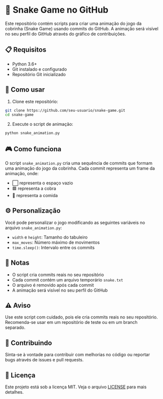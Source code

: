 # 🐍 Snake Game no GitHub

Este repositório contém scripts para criar uma animação do jogo da cobrinha (Snake Game) usando commits do GitHub. A animação será visível no seu perfil do GitHub através do gráfico de contribuições.

## 📋 Requisitos

- Python 3.6+
- Git instalado e configurado
- Repositório Git inicializado

## 🚀 Como usar

1. Clone este repositório:
```bash
git clone https://github.com/seu-usuario/snake-game.git
cd snake-game
```

2. Execute o script de animação:
```bash
python snake_animation.py
```

## 🎮 Como funciona

O script `snake_animation.py` cria uma sequência de commits que formam uma animação do jogo da cobrinha. Cada commit representa um frame da animação, onde:

- ⬜ representa o espaço vazio
- 🟩 representa a cobra
- 🍎 representa a comida

## ⚙️ Personalização

Você pode personalizar o jogo modificando as seguintes variáveis no arquivo `snake_animation.py`:

- `width` e `height`: Tamanho do tabuleiro
- `max_moves`: Número máximo de movimentos
- `time.sleep()`: Intervalo entre os commits

## 📝 Notas

- O script cria commits reais no seu repositório
- Cada commit contém um arquivo temporário `snake.txt`
- O arquivo é removido após cada commit
- A animação será visível no seu perfil do GitHub

## ⚠️ Aviso

Use este script com cuidado, pois ele cria commits reais no seu repositório. Recomenda-se usar em um repositório de teste ou em um branch separado.

## 🤝 Contribuindo

Sinta-se à vontade para contribuir com melhorias no código ou reportar bugs através de issues e pull requests.

## 📄 Licença

Este projeto está sob a licença MIT. Veja o arquivo [LICENSE](LICENSE) para mais detalhes. 
